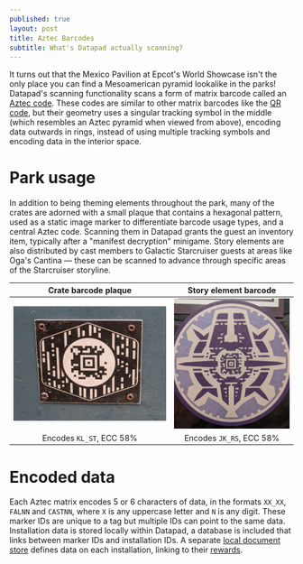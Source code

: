 ```yaml
---
published: true
layout: post
title: Aztec Barcodes
subtitle: What's Datapad actually scanning?
---
```

It turns out that the Mexico Pavilion at Epcot's World Showcase isn't the only place you can find a Mesoamerican pyramid lookalike in the parks! Datapad's scanning functionality scans a form of matrix barcode called an [Aztec code](https://en.wikipedia.org/wiki/Aztec_Code). These codes are similar to other matrix barcodes like the [QR code](https://en.wikipedia.org/wiki/QR_code), but their geometry uses a singular tracking symbol in the middle (which resembles an Aztec pyramid when viewed from above), encoding data outwards in rings, instead of using multiple tracking symbols and encoding data in the interior space.

# Park usage

In addition to being theming elements throughout the park, many of the crates are adorned with a small plaque that contains a hexagonal pattern, used as a static image marker to differentiate barcode usage types, and a central Aztec code. Scanning them in Datapad grants the guest an inventory item, typically after a "manifest decryption" minigame. Story elements are also distributed by cast members to Galactic Starcruiser guests at areas like Oga's Cantina — these can be scanned to advance through specific areas of the Starcruiser storyline. 

| Crate barcode plaque | Story element barcode |
| :-: | :-: |
| ![An Aztec code on a crate](/images/aztec/swge_plaque.jpg) | ![An Aztec code on a coaster](/images/aztec/swgs_story_coaster.jpg) |
| Encodes `KL_ST`, ECC 58% | Encodes `JK_RS`, ECC 58% |

# Encoded data

Each Aztec matrix encodes 5 or 6 characters of data, in the formats `XX_XX`, `FALNN` and `CASTNN`, where `X` is any uppercase letter and `N` is any digit. These marker IDs are unique to a tag but multiple IDs can point to the same data. Installation data is stored locally within Datapad, a database is included that links between marker IDs and installation IDs. A separate [local document store](/installation-data/) defines data on each installation, linking to their [rewards](/item-data/).
